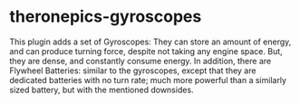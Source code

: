 # theronepics-gyroscopes
This plugin adds a set of Gyroscopes: They can store an amount of energy, and can produce turning force, despite not taking any engine space. But, they are dense, and constantly consume energy.
In addition, there are Flywheel Batteries: similar to the gyroscopes, except that they are dedicated batteries with no turn rate; much more powerful than a similarly sized battery, but with the mentioned downsides.
